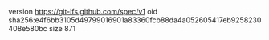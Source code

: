 version https://git-lfs.github.com/spec/v1
oid sha256:e4f6bb3105d49799016901a83360fcb88da4a052605417eb9258230408e580bc
size 871
